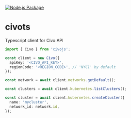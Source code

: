 [![Node.js Package](https://github.com/avaldevilap/civots/actions/workflows/npm-publish.yml/badge.svg?branch=master)](https://github.com/avaldevilap/civots/actions/workflows/npm-publish.yml)

# civots
Typescript client for Civo API

```typescript
import { Civo } from 'civojs';

const client = new Civo({
  apiKey: '<CIVO_API_KEY>',
  regionCode: '<REGION_CODE>', // 'NYC1' by default
});

const network = await client.networks.getDefault();

const clusters = await client.kubernetes.listClusters();

const cluster = await client.kubernetes.createCluster({
  name: 'mycluster',
  network_id: network.id,
});
```
